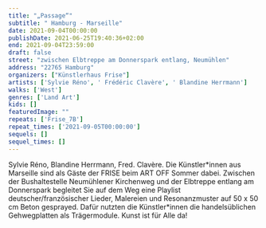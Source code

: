 ```yaml
---
title: "„Passage“"
subtitle: " Hamburg - Marseille"
date: 2021-09-04T00:00:00
publishDate: 2021-06-25T19:40:36+02:00
end: 2021-09-04T23:59:00
draft: false
street: "zwischen Elbtreppe am Donnerspark entlang, Neumühlen"
address: "22765 Hamburg"
organizers: ["Künstlerhaus Frise"]
artists: ['Sylvie Réno', ' Frédéric Clavère', ' Blandine Herrmann']
walks: ['West']
genres: ['Land Art']
kids: []
featuredImage: ""
repeats: ['Frise_7B']
repeat_times: ['2021-09-05T00:00:00']
sequels: []
sequel_times: []
---
```


Sylvie Réno, Blandine Herrmann, Fred. Clavère. Die Künstler\*innen aus Marseille sind als Gäste der FRISE beim ART OFF Sommer dabei. Zwischen der Bushaltestelle Neumühlener Kirchenweg und der Elbtreppe entlang am Donnerspark begleitet Sie auf dem Weg eine Playlist deutscher/französischer Lieder, Malereien und Resonanzmuster auf 50 x 50 cm Beton gesprayed. Dafür nutzten die Künstler\*innen die handelsüblichen Gehwegplatten als Trägermodule. Kunst ist für Alle da!
